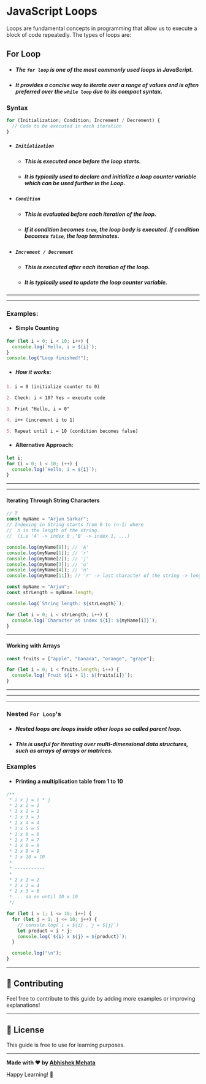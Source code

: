 # JavaScript Loops

Loops are fundamental concepts in programming that allow us to execute a block of code repeatedly.
The types of loops are:

## For Loop

- ##### The `for loop` is one of the most commonly used loops in JavaScript.
- ##### It provides a concise way to iterate over a range of values and is often preferred over the `while loop` due to its compact syntax.

### Syntax

```js
for (Initialization; Condition; Increment / Decrement) {
  // Code to be executed in each iteration
}
```

- ##### `Initialization`

  - ##### This is executed once before the loop starts.
  - ##### It is typically used to declare and initialize a loop counter variable which can be used further in the Loop.

- ##### `Condition`

  - ##### This is evaluated before each iteration of the loop.
  - ##### If it condition becomes `true`, the loop body is executed. If condition becomes `false`, the loop terminates.

- ##### `Increment / Decrement`
  - ##### This is executed after each iteration of the loop.
  - ##### It is typically used to update the loop counter variable.

---

---

### Examples:

- #### Simple Counting

```js
for (let i = 0; i < 10; i++) {
  console.log(`Hello, i = ${i}`);
}
console.log("Loop finished!");
```

- ##### How it works:

```md
1. i = 0 (initialize counter to 0)

2. Check: i < 10? Yes → execute code

3. Print "Hello, i = 0"

4. i++ (increment i to 1)

5. Repeat until i = 10 (condition becomes false)
```

- #### Alternative Approach:

```js
let i;
for (i = 0; i < 10; i++) {
  console.log(`Hello, i = ${i}`);
}
```

---

---

#### Iterating Through String Characters

```js
// T
const myName = "Arjun Sarkar";
// Indexing in String starts from 0 to (n-1) where
//  n is the length of the string.
//  (i.e 'A' -> index 0 ,'B' -> index 1, ...)

console.log(myName[0]); // 'A'
console.log(myName[1]); // 'r'
console.log(myName[2]); // 'j'
console.log(myName[3]); // 'u'
console.log(myName[4]); // 'n'
console.log(myName[11]); // 'r' -> last character of the string -> length -1
```

```js
const myName = "Arjun";
const strLength = myName.length;

console.log(`String length: ${strLength}`);

for (let i = 0; i < strLength; i++) {
  console.log(`Character at index ${i}: ${myName[i]}`);
}
```

---

#### Working with Arrays

```js
const fruits = ["apple", "banana", "orange", "grape"];

for (let i = 0; i < fruits.length; i++) {
  console.log(`Fruit ${i + 1}: ${fruits[i]}`);
}
```

---

---

---

### Nested `For Loop`'s

- ##### Nested loops are loops inside other loops so called parent loop.
- ##### This is useful for iterating over multi-dimensional data structures, such as arrays of arrays or matrices.

### Examples

- #### Printing a multiplication table from 1 to 10

```js
/**
 * i x j = i * j
 * 1 x 1 = 1
 * 1 x 2 = 2
 * 1 x 3 = 3
 * 1 x 4 = 4
 * 1 x 5 = 5
 * 1 x 6 = 6
 * 1 x 7 = 7
 * 1 x 8 = 8
 * 1 x 9 = 9
 * 1 x 10 = 10
 *
 * -----------
 *
 * 2 x 1 = 2
 * 2 x 2 = 4
 * 2 x 3 = 6
 * ... so on until 10 x 10
 */

for (let i = 1; i <= 10; i++) {
  for (let j = 1; j <= 10; j++) {
    // console.log(`i = ${i} , j = ${j}`)
    let product = i * j;
    console.log(`${i} x ${j} = ${product}`);
  }

  console.log("\n");
}
```


---

## 🤝 Contributing

Feel free to contribute to this guide by adding more examples or improving explanations!

---

## 📄 License

This guide is free to use for learning purposes.

---

**Made with ❤️ by [Abhishek Mehata](https://github.com/Abhishek-mehata)**

Happy Learning! 🚀